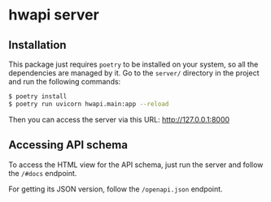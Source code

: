 # hwapi server


## Installation

   This package just requires `poetry` to be installed on your system, so all the dependencies are managed by it. Go to the `server/` directory in the project and run the following commands:

```bash
$ poetry install
$ poetry run uvicorn hwapi.main:app --reload
```

Then you can access the server via this URL: http://127.0.0.1:8000


## Accessing API schema

To access the HTML view for the API schema, just run the server and follow the `/#docs` endpoint.

For getting its JSON version, follow the `/openapi.json` endpoint.
